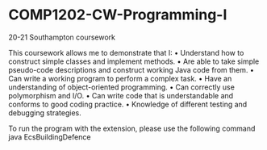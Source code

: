 # COMP1202-CW-Programming-I

20-21 Southampton coursework

This coursework allows me to demonstrate that I:
• Understand how to construct simple classes and implement methods.
• Are able to take simple pseudo-code descriptions and construct working Java code from them.
• Can write a working program to perform a complex task.
• Have an understanding of object-oriented programming.
• Can correctly use polymorphism and I/O.
• Can write code that is understandable and conforms to good coding practice.
• Knowledge of different testing and debugging strategies.

To run the program with the extension, please use the following
command
java EcsBuildingDefence
